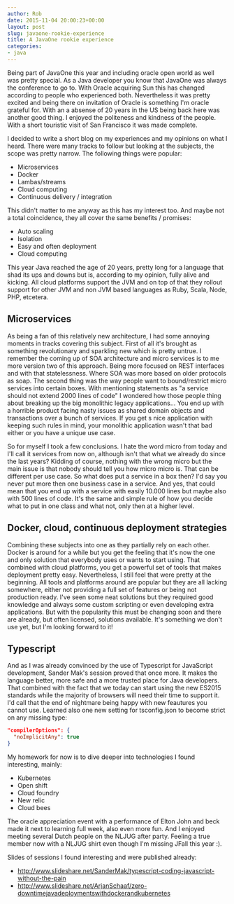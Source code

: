 ```yaml
---
author: Rob
date: 2015-11-04 20:00:23+00:00
layout: post
slug: javaone-rookie-experience
title: A JavaOne rookie experience
categories:
- java
--- 
```


Being part of JavaOne this year and including oracle open world as well was pretty special.  As a Java developer you know that JavaOne was always the conference to go to. With Oracle acquiring Sun this has changed according to people who experienced both. Nevertheless it was pretty excited and being there on invitation of Oracle is something I'm oracle grateful for. With an a absense of 20 years in the US being back here was another good thing. I enjoyed the politeness and kindness of the people. With a short touristic visit of San Francisco it was made complete. 

I decided to write a short blog on my experiences and my opinions on what I heard. There were many tracks to follow but looking at the subjects, the scope was pretty narrow. The following things were popular:
* Microservices
* Docker
* Lambas/streams
* Cloud computing
* Continuous delivery / integration

This didn't matter to me anyway as this has my interest too. And maybe not a total coincidence, they all cover the same benefits / promises:
* Auto scaling
* Isolation
* Easy and often deployment
* Cloud computing

This year Java reached the age of 20 years, pretty long for a language that shad its ups and downs but is, according to my opinion, fully alive and kicking. All cloud platforms support the JVM and on top of that they rollout support for other JVM and non JVM based languages as Ruby, Scala, Node, PHP, etcetera. 

## Microservices 
As being a fan of this relatively new architecture, I had some annoying moments in tracks covering this subject.  First of all it's brought as something revolutionary and sparkling new which is pretty untrue. I remember the coming up of SOA architecture and micro services is to me more version two of this approach. Being more focused on REST interfaces and with that statelessness. Where SOA was more based on older protocols as soap. The second thing was the way people want to bound/restrict micro services into certain boxes. With mentioning statements as "a service should not extend 2000 lines of code" I wondered how those people thing about breaking up the big monolithic legacy applications... You end up with a horrible product facing nasty issues as shared domain objects and transactions over a bunch of services. If you get s nice application with keeping such rules in mind, your monolithic application wasn't that bad either or you have a unique use case. 

So for myself I took a few conclusions. I hate the word micro from today and I'll call it services from now on, although isn't that what we already do since the last years? Kidding of course, nothing with the wrong micro but the main issue is that nobody should tell you how micro micro is. That can be different per use case. So what does put a service in a box then? I'd say you never put more then one business case in a service. And yes, that could mean that you end up with a service with easily 10.000 lines but maybe also with 500 lines of code. It's the same and simple rule of how you decide what to put in one class and what not, only then at a higher level. 

## Docker, cloud, continuous deployment strategies
Combining these subjects into one as they partially rely on each other.  Docker is around for a while but you get the feeling that it's now the one and only solution that everybody uses or wants to start using. That combined with cloud platforms, you get a powerful set of tools that makes deployment pretty easy. Nevertheless, I still feel that were pretty at the beginning. All tools and platforms around are popular but they are all lacking somewhere, either not providing a full set of features or being not production ready. I've seen some neat solutions but they required good knowledge and always some custom scripting or even developing extra applications. But with the popularity this must be changing soon and there are already, but often licensed, solutions available. It's something we don't use yet, but I'm looking forward to it!

## Typescript
And as I was already convinced by the use of Typescript for JavaScript development, Sander Mak's session proved that once more. It makes the language better, more safe and a more trusted place for Java developers. That combined with the fact that we today can start using the new ES2015 standards while the majority of browsers will need their time to support it. I'd call that the end of nightmare being happy with new feautures you cannot use. 
Learned also one new setting for tsconfig.json to become strict on any missing type:
```json
"compilerOptions": {
  "noImplicitAny": true
}
```

My homework for now is to dive deeper into technologies I found interesting, mainly:
* Kubernetes
* Open shift
* Cloud foundry
* New relic
* Cloud bees

The oracle appreciation event with a performance of Elton John and beck made it next to learning full week, also even more fun. And I enjoyed meeting several Dutch people on the NLJUG after party. Feeling a true member now with a NLJUG shirt even though I'm missing JFall this year :). 

Slides of sessions I found interesting and were published already:
* http://www.slideshare.net/SanderMak/typescript-coding-javascript-without-the-pain
* http://www.slideshare.net/ArjanSchaaf/zero-downtimejavadeploymentswithdockerandkubernetes

